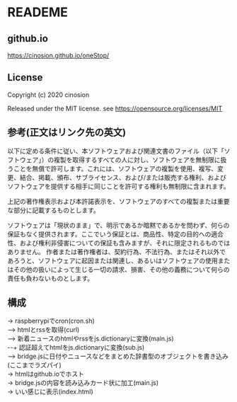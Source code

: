 # READEME

## github.io
https://cinosion.github.io/oneStop/

## License
Copyright (c) 2020 cinosion

Released under the MIT license.
see https://opensource.org/licenses/MIT

## 参考(正文はリンク先の英文)
以下に定める条件に従い、本ソフトウェアおよび関連文書のファイル（以下「ソフトウェア」）の複製を取得するすべての人に対し、ソフトウェアを無制限に扱うことを無償で許可します。これには、ソフトウェアの複製を使用、複写、変更、結合、掲載、頒布、サブライセンス、および/または販売する権利、およびソフトウェアを提供する相手に同じことを許可する権利も無制限に含まれます。

上記の著作権表示および本許諾表示を、ソフトウェアのすべての複製または重要な部分に記載するものとします。

ソフトウェアは「現状のまま」で、明示であるか暗黙であるかを問わず、何らの保証もなく提供されます。ここでいう保証とは、商品性、特定の目的への適合性、および権利非侵害についての保証も含みますが、それに限定されるものではありません。 作者または著作権者は、契約行為、不法行為、またはそれ以外であろうと、ソフトウェアに起因または関連し、あるいはソフトウェアの使用またはその他の扱いによって生じる一切の請求、損害、その他の義務について何らの責任も負わないものとします。


## 構成
-> raspberrypiでcron(cron.sh)  
--> htmlとrssを取得(curl)  
--> 新着ニュースのhtmlやrssをjs.dictionaryに変換(main.js)  
--+ 認証超えてhtmlをjs.dictionaryに変換(sub.js)  
--> bridge.jsに日付やニュースなどをまとめた辞書型のオブジェクトを書き込み(ここまでラズパイ)  
-> htmlはgithub.ioでホスト  
-> bridge.jsの内容を読み込みカード状に加工(main.js)  
-> いい感じに表示(index.html)  